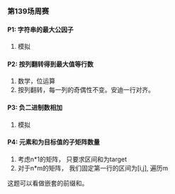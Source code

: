 ### 第139场周赛

#### P1: 字符串的最大公因子
1. 模拟

#### P2: 按列翻转得到最大值等行数
1. 数学，位运算
2. 按列翻转，每一列的奇偶性不变。安迪一行对齐。

#### P3:  负二进制数相加
1. 模拟

#### P4: 元素和为目标值的子矩阵数量
1. 考虑n*1的矩阵， 只要求区间和为target
2. 对于n*m的矩阵， 我们固定第一行的区间为[i,j], 遍历m

这题可以看做嵌套的前缀和。
